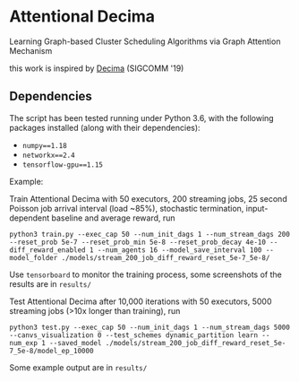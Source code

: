 # Attentional Decima

Learning Graph-based Cluster Scheduling Algorithms via Graph Attention Mechanism

this work is inspired by [Decima](https://web.mit.edu/decima) (SIGCOMM '19)

## Dependencies

The script has been tested running under Python 3.6, with the following packages installed (along with their dependencies):

- `numpy==1.18`
- `networkx==2.4`
- `tensorflow-gpu==1.15`

Example:

Train Attentional Decima with 50 executors, 200 streaming jobs, 25 second Poisson job arrival interval (load ~85%), stochastic termination, input-dependent baseline and average reward, run

```
python3 train.py --exec_cap 50 --num_init_dags 1 --num_stream_dags 200 --reset_prob 5e-7 --reset_prob_min 5e-8 --reset_prob_decay 4e-10 --diff_reward_enabled 1 --num_agents 16 --model_save_interval 100 --model_folder ./models/stream_200_job_diff_reward_reset_5e-7_5e-8/
```

Use `tensorboard` to monitor the training process, some screenshots of the results are in `results/`

Test Attentional Decima after 10,000 iterations with 50 executors, 5000 streaming jobs (>10x longer than training), run

```
python3 test.py --exec_cap 50 --num_init_dags 1 --num_stream_dags 5000 --canvs_visualization 0 --test_schemes dynamic_partition learn --num_exp 1 --saved_model ./models/stream_200_job_diff_reward_reset_5e-7_5e-8/model_ep_10000
```

Some example output are in `results/`
